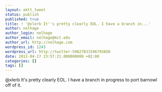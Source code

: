 ```yaml
---
layout: aktt_tweet
status: publish
published: true
title: ! '@xlerb It''s pretty clearly EOL. I have a branch in...'
author: nelhage
author_login: nelhage
author_email: nelhage@mit.edu
author_url: http://nelhage.com
wordpress_id: 1243
wordpress_url: http://twitter-59827831596793856
date: 2011-04-17 23:57:21.000000000 +02:00
categories: []
tags: []
---
```

@xlerb It's pretty clearly EOL. I have a branch in progress to port barnowl off of it.
